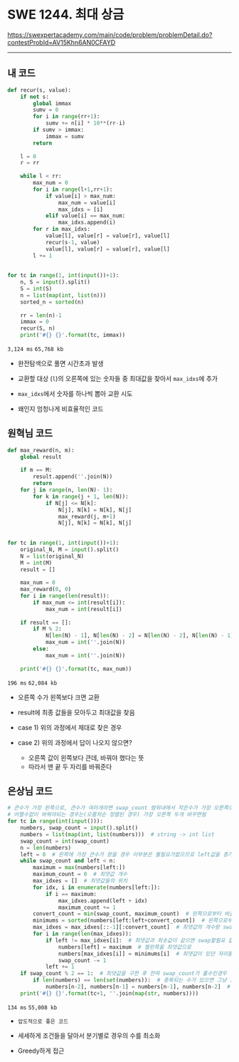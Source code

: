 # SWE 1244. 최대 상금

https://swexpertacademy.com/main/code/problem/problemDetail.do?contestProbId=AV15Khn6AN0CFAYD

---

##  내 코드

```python
def recur(s, value):
    if not s:
        global immax
        sumv = 0
        for i in range(rr+1):
            sumv += n[i] * 10**(rr-i)
        if sumv > immax:
            immax = sumv
        return
     
    l = 0
    r = rr
 
    while l < rr:
        max_num = 0
        for i in range(l+1,rr+1):
            if value[i] > max_num:
                max_num = value[i]
                max_idxs = [i]
            elif value[i] == max_num:
                max_idxs.append(i)
        for r in max_idxs:
            value[l], value[r] = value[r], value[l]
            recur(s-1, value)
            value[l], value[r] = value[r], value[l]
        l += 1
 
 
for tc in range(1, int(input())+1):
    n, S = input().split()
    S = int(S)
    n = list(map(int, list(n)))
    sorted_n = sorted(n)
 
    rr = len(n)-1
    immax = 0
    recur(S, n)
    print('#{} {}'.format(tc, immax))
```

`3,124 ms` `65,768 kb`

- 완전탐색으로 풀면 시간초과 발생
- 교환할 대상 (`l`)의 오른쪽에 있는 숫자들 중 최대값을 찾아서 `max_idxs`에 추가
- `max_idxs`에서 숫자를 하나씩 뽑아 교환 시도



- 왜인지 엄청나게 비효율적인 코드



## 원혁님 코드

```python
def max_reward(n, m):
    global result
 
    if m == M:
        result.append(''.join(N))
        return
    for j in range(n, len(N)- 1):
        for k in range(j + 1, len(N)):
            if N[j] <= N[k]:
                N[j], N[k] = N[k], N[j]
                max_reward(j, m+1)
                N[j], N[k] = N[k], N[j]
 
 
for tc in range(1, int(input())+1):
    original_N, M = input().split()
    N = list(original_N)
    M = int(M)
    result = []
 
    max_num = 0
    max_reward(0, 0)
    for i in range(len(result)):
        if max_num <= int(result[i]):
            max_num = int(result[i])
 
    if result == []:
        if M % 2:
            N[len(N) - 1], N[len(N) - 2] = N[len(N) - 2], N[len(N) - 1]
            max_num = int(''.join(N))
        else:
            max_num = int(''.join(N))
 
    print('#{} {}'.format(tc, max_num))
```

`196 ms` `62,084 kb`

- 오른쪽 수가 왼쪽보다 크면 교환
- result에 최종 값들을 모아두고 최대값을 찾음



- case 1) 위의 과정에서 제대로 찾은 경우
- case 2) 위의 과정에서 답이 나오지 않으면?
  - 오른쪽 값이 왼쪽보다 큰데, 바꿔야 했다는 뜻
  - 따라서 맨 끝 두 자리를 바꿔준다



## 은상님 코드

```python
# 큰수가 가장 왼쪽으로, 큰수가 여러개라면 swap_count 범위내에서 작은수가 가장 오른쪽으로
# 어쩔수없이 바꿔야되는 경우는(오름차순 정렬된 경우) 가장 오른쪽 두개 바꾸면됨
for tc in range(int(input())):
    numbers, swap_count = input().split()
    numbers = list(map(int, list(numbers)))  # string -> int list
    swap_count = int(swap_count)
    n = len(numbers)
    left = 0  # 왼쪽에 가장 큰수가 왔을 경우 이부분은 볼필요가없으므로 left값을 증가시킴
    while swap_count and left < n:
        maximum = max(numbers[left:])
        maximum_count = 0  # 최댓값 개수
        max_idxes = []  # 최댓값들의 위치
        for idx, i in enumerate(numbers[left:]):
            if i == maximum:
                max_idxes.append(left + idx)
                maximum_count += 1
        convert_count = min(swap_count, maximum_count)  # 왼쪽으로부터 바꿀 개수들(최댓값이 여러개인경우 문제가발생하기때문)
        minimums = sorted(numbers[left:left+convert_count])  # 왼쪽으로부터 바꿀만큼을 오름차순 정렬한것
        max_idxes = max_idxes[::-1][:convert_count]  # 최댓값의 개수랑 swap_count중 작은 수만큼만 옮길수있음
        for i in range(len(max_idxes)):
            if left != max_idxes[i]:  # 최댓값과 최솟값이 같으면 swap할필요 없음
                numbers[left] = maximum  # 젤왼쪽을 최댓값으로
                numbers[max_idxes[i]] = minimums[i]  # 최댓값이 있던 자리를 최솟값으로 채움
                swap_count -= 1
            left += 1
    if swap_count % 2 == 1:  # 최댓값을 구한 후 잔여 swap_count가 홀수인경우
        if len(numbers) == len(set(numbers)):  # 중복되는 수가 있으면 그냥 그거둘이 swap하면됨
            numbers[n-2], numbers[n-1] = numbers[n-1], numbers[n-2]  # 마지막두개를 바꿈
    print('#{} {}'.format(tc+1, ''.join(map(str, numbers))))
```

`134 ms` `55,008 kb`

- `압도적으로 좋은 코드`
- 세세하게 조건들을 달아서 분기별로 경우의 수를 최소화

- Greedy하게 접근
